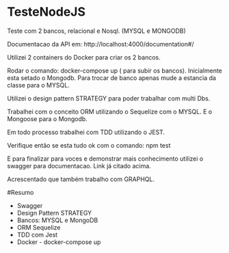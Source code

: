 # TesteNodeJS
Teste com 2 bancos, relacional e Nosql. (MYSQL e MONGODB)

Documentacao da API em: http://localhost:4000/documentation#/

Utilizei 2 containers do Docker para criar os 2 bancos. 

Rodar o comando: docker-compose up ( para subir os bancos). Inicialmente esta setado o Mongodb. Para trocar de banco apenas mude a estancia da classe para o MYSQL.

Utilizei o design pattern STRATEGY para poder trabalhar com multi Dbs. 

Trabalhei com o conceito ORM utilizando o Sequelize com o MYSQL. E o Mongoose para o Mongodb.

Em todo processo trabalhei com TDD utilizando o JEST. 

Verifique então se esta tudo ok com o comando: npm test

E para finalizar para voces e demonstrar mais conhecimento utilizei o swagger para documentacao. Link já citado acima.

Acrescentado que também trabalho com GRAPHQL.

#Resumo

- Swagger
- Design Pattern STRATEGY
- Bancos: MYSQL e MongoDB
- ORM Sequelize
- TDD com Jest
- Docker - docker-compose up


